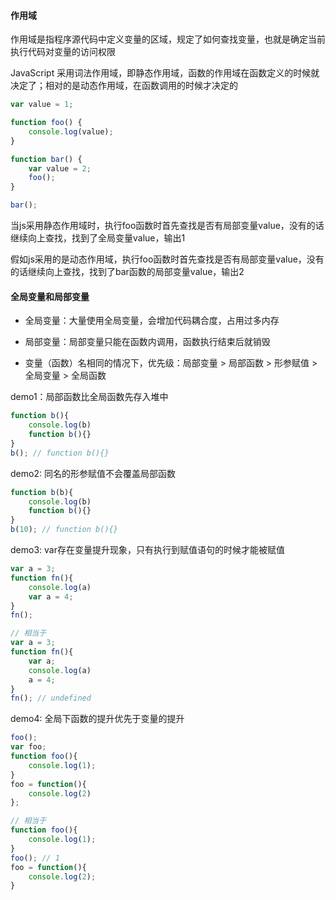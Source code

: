 #### 作用域

作用域是指程序源代码中定义变量的区域，规定了如何查找变量，也就是确定当前执行代码对变量的访问权限

JavaScript 采用词法作用域，即静态作用域，函数的作用域在函数定义的时候就决定了；相对的是动态作用域，在函数调用的时候才决定的

```js
var value = 1;

function foo() {
    console.log(value);
}

function bar() {
    var value = 2;
    foo();
}

bar();
```

当js采用静态作用域时，执行foo函数时首先查找是否有局部变量value，没有的话继续向上查找，找到了全局变量value，输出1

假如js采用的是动态作用域，执行foo函数时首先查找是否有局部变量value，没有的话继续向上查找，找到了bar函数的局部变量value，输出2

#### 全局变量和局部变量

- 全局变量：大量使用全局变量，会增加代码耦合度，占用过多内存

- 局部变量：局部变量只能在函数内调用，函数执行结束后就销毁

- 变量（函数）名相同的情况下，优先级：局部变量 > 局部函数 > 形参赋值 > 全局变量 > 全局函数

demo1：局部函数比全局函数先存入堆中

```javascript
function b(){
    console.log(b)
    function b(){}
}
b(); // function b(){}
```

demo2: 同名的形参赋值不会覆盖局部函数

```javascript
function b(b){
    console.log(b)
    function b(){}
}
b(10); // function b(){}
```

demo3: var存在变量提升现象，只有执行到赋值语句的时候才能被赋值

```javascript
var a = 3;
function fn(){
    console.log(a)
    var a = 4;
}
fn();

// 相当于
var a = 3;
function fn(){
    var a;
    console.log(a)
    a = 4;
}
fn(); // undefined
```

demo4: 全局下函数的提升优先于变量的提升

```javascript
foo();
var foo;
function foo(){
    console.log(1);
}
foo = function(){
    console.log(2)
};

// 相当于
function foo(){
    console.log(1);
}
foo(); // 1
foo = function(){
    console.log(2);
}
```
